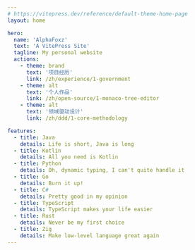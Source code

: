 ```yaml
---
# https://vitepress.dev/reference/default-theme-home-page
layout: home

hero:
  name: 'AlphaFoxz'
  text: 'A VitePress Site'
  tagline: My personal website
  actions:
    - theme: brand
      text: '项目经历'
      link: /zh/experience/1-government
    - theme: alt
      text: '个人作品'
      link: /zh/open-source/1-monaco-tree-editor
    - theme: alt
      text: '领域驱动设计'
      link: /zh/ddd/1-core-methodology

features:
  - title: Java
    details: Life is short, Java is long
  - title: Kotlin
    details: All you need is Kotlin
  - title: Python
    details: Oh, dynamic typing, I can't quite handle it
  - title: Go
    details: Burn it up!
  - title: C#
    details: Pretty good in my opinion
  - title: TypeScript
    details: TypeScript makes your life easier
  - title: Rust
    details: Never be my first choice
  - title: Zig
    details: Make low-level language great again
---
```

